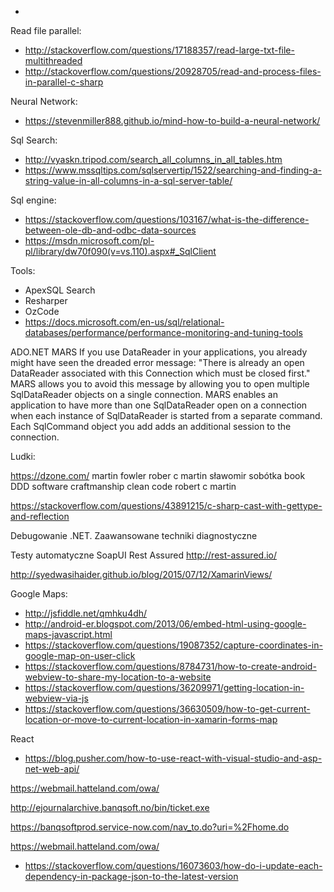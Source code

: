  -




Read file parallel:
- http://stackoverflow.com/questions/17188357/read-large-txt-file-multithreaded
- http://stackoverflow.com/questions/20928705/read-and-process-files-in-parallel-c-sharp

Neural Network:
- https://stevenmiller888.github.io/mind-how-to-build-a-neural-network/

Sql Search:
- http://vyaskn.tripod.com/search_all_columns_in_all_tables.htm
- https://www.mssqltips.com/sqlservertip/1522/searching-and-finding-a-string-value-in-all-columns-in-a-sql-server-table/

Sql engine:
- https://stackoverflow.com/questions/103167/what-is-the-difference-between-ole-db-and-odbc-data-sources
- https://msdn.microsoft.com/pl-pl/library/dw70f090(v=vs.110).aspx#_SqlClient

Tools:
- ApexSQL Search
- Resharper
- OzCode
- https://docs.microsoft.com/en-us/sql/relational-databases/performance/performance-monitoring-and-tuning-tools


ADO.NET MARS
If you use DataReader in your applications, you already might have seen the dreaded error message: "There is already an open DataReader associated with this Connection which must be closed first." MARS allows you to avoid this message by allowing you to open multiple SqlDataReader objects on a single connection. MARS enables an application to have more than one SqlDataReader open on a connection when each instance of SqlDataReader is started from a separate command. Each SqlCommand object you add adds an additional session to the connection.

Ludki:

https://dzone.com/
martin fowler
rober c martin
sławomir sobótka
book DDD
software craftmanship
clean code robert c martin


https://stackoverflow.com/questions/43891215/c-sharp-cast-with-gettype-and-reflection

Debugowanie .NET. Zaawansowane techniki diagnostyczne

Testy automatyczne
SoapUI
Rest Assured http://rest-assured.io/


http://syedwasihaider.github.io/blog/2015/07/12/XamarinViews/


Google Maps:
- http://jsfiddle.net/qmhku4dh/
- http://android-er.blogspot.com/2013/06/embed-html-using-google-maps-javascript.html
- https://stackoverflow.com/questions/19087352/capture-coordinates-in-google-map-on-user-click
- https://stackoverflow.com/questions/8784731/how-to-create-android-webview-to-share-my-location-to-a-website
- https://stackoverflow.com/questions/36209971/getting-location-in-webview-via-js
- https://stackoverflow.com/questions/36630509/how-to-get-current-location-or-move-to-current-location-in-xamarin-forms-map


React
- https://blog.pusher.com/how-to-use-react-with-visual-studio-and-asp-net-web-api/

https://webmail.hatteland.com/owa/

http://ejournalarchive.banqsoft.no/bin/ticket.exe

https://banqsoftprod.service-now.com/nav_to.do?uri=%2Fhome.do

https://webmail.hatteland.com/owa/

- https://stackoverflow.com/questions/16073603/how-do-i-update-each-dependency-in-package-json-to-the-latest-version
